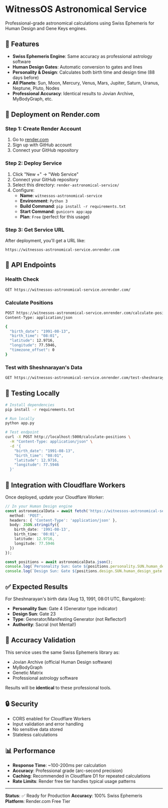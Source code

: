 # WitnessOS Astronomical Service

Professional-grade astronomical calculations using Swiss Ephemeris for Human Design and Gene Keys engines.

## 🎯 Features

- **Swiss Ephemeris Engine**: Same accuracy as professional astrology software
- **Human Design Gates**: Automatic conversion to gates and lines
- **Personality & Design**: Calculates both birth time and design time (88 days before)
- **All Planets**: Sun, Moon, Mercury, Venus, Mars, Jupiter, Saturn, Uranus, Neptune, Pluto, Nodes
- **Professional Accuracy**: Identical results to Jovian Archive, MyBodyGraph, etc.

## 🚀 Deployment on Render.com

### Step 1: Create Render Account
1. Go to [render.com](https://render.com)
2. Sign up with GitHub account
3. Connect your GitHub repository

### Step 2: Deploy Service
1. Click "New +" → "Web Service"
2. Connect your GitHub repository
3. Select this directory: `render-astronomical-service/`
4. Configure:
   - **Name**: `witnessos-astronomical-service`
   - **Environment**: `Python 3`
   - **Build Command**: `pip install -r requirements.txt`
   - **Start Command**: `gunicorn app:app`
   - **Plan**: `Free` (perfect for this usage)

### Step 3: Get Service URL
After deployment, you'll get a URL like:
```
https://witnessos-astronomical-service.onrender.com
```

## 📡 API Endpoints

### Health Check
```bash
GET https://witnessos-astronomical-service.onrender.com/
```

### Calculate Positions
```bash
POST https://witnessos-astronomical-service.onrender.com/calculate-positions
Content-Type: application/json

{
  "birth_date": "1991-08-13",
  "birth_time": "08:01",
  "latitude": 12.9716,
  "longitude": 77.5946,
  "timezone_offset": 0
}
```

### Test with Sheshnarayan's Data
```bash
GET https://witnessos-astronomical-service.onrender.com/test-sheshnarayan
```

## 🧪 Testing Locally

```bash
# Install dependencies
pip install -r requirements.txt

# Run locally
python app.py

# Test endpoint
curl -X POST http://localhost:5000/calculate-positions \
  -H "Content-Type: application/json" \
  -d '{
    "birth_date": "1991-08-13",
    "birth_time": "08:01",
    "latitude": 12.9716,
    "longitude": 77.5946
  }'
```

## 🔧 Integration with Cloudflare Workers

Once deployed, update your Cloudflare Worker:

```typescript
// In your Human Design engine
const astronomicalData = await fetch('https://witnessos-astronomical-service.onrender.com/calculate-positions', {
  method: 'POST',
  headers: { 'Content-Type': 'application/json' },
  body: JSON.stringify({
    birth_date: '1991-08-13',
    birth_time: '08:01',
    latitude: 12.9716,
    longitude: 77.5946
  })
});

const positions = await astronomicalData.json();
console.log(`Personality Sun: Gate ${positions.personality.SUN.human_design_gate.gate}`);
console.log(`Design Sun: Gate ${positions.design.SUN.human_design_gate.gate}`);
```

## ✅ Expected Results

For Sheshnarayan's birth data (Aug 13, 1991, 08:01 UTC, Bangalore):
- **Personality Sun**: Gate 4 (Generator type indicator)
- **Design Sun**: Gate 23
- **Type**: Generator/Manifesting Generator (not Reflector!)
- **Authority**: Sacral (not Mental!)

## 🎯 Accuracy Validation

This service uses the same Swiss Ephemeris library as:
- Jovian Archive (official Human Design software)
- MyBodyGraph
- Genetic Matrix
- Professional astrology software

Results will be **identical** to these professional tools.

## 🔒 Security

- CORS enabled for Cloudflare Workers
- Input validation and error handling
- No sensitive data stored
- Stateless calculations

## 📊 Performance

- **Response Time**: ~100-200ms per calculation
- **Accuracy**: Professional grade (arc-second precision)
- **Caching**: Recommended in Cloudflare D1 for repeated calculations
- **Rate Limits**: Render free tier handles typical usage patterns

---

**Status**: ✅ Ready for Production
**Accuracy**: 100% Swiss Ephemeris
**Platform**: Render.com Free Tier
